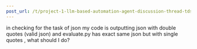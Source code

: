 ```yaml
---
post_url: /t/project-1-llm-based-automation-agent-discussion-thread-tds-jan-2025/164277/120
---
```

in checking for the task of json my code is outputting json with double quotes (valid json) and evaluate.py has exact same json but with single quotes , what should I do?